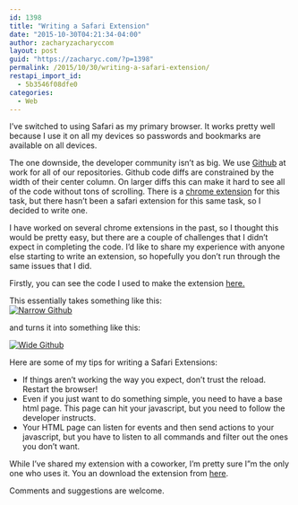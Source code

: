 ```yaml
---
id: 1398
title: "Writing a Safari Extension"
date: "2015-10-30T04:21:34-04:00"
author: zacharyzacharyccom
layout: post
guid: "https://zacharyc.com/?p=1398"
permalink: /2015/10/30/writing-a-safari-extension/
restapi_import_id:
  - 5b3546f08dfe0
categories:
  - Web
---
```


I’ve switched to using Safari as my primary browser. It works pretty well because I use it on all my devices so passwords and bookmarks are available on all devices.

The one downside, the developer community isn’t as big. We use [Github](http://www.github.com) at work for all of our repositories. Github code diffs are constrained by the width of their center column. On larger diffs this can make it hard to see all of the code without tons of scrolling. There is a [chrome extension](https://github.com/xthexder/wide-github) for this task, but there hasn’t been a safari extension for this same task, so I decided to write one.

I have worked on several chrome extensions in the past, so I thought this would be pretty easy, but there are a couple of challenges that I didn’t expect in completing the code. I’d like to share my experience with anyone else starting to write an extension, so hopefully you don’t run through the same issues that I did.

Firstly, you can see the code I used to make the extension [here.](https://github.com/zacharyc/safari-widen-github)

This essentially takes something like this:  
[![Narrow Github](/assets/img/2015/10/Screen-Shot-2015-10-29-at-9.13.10-PM.png?resize=1024%2C711&ssl=1)](/assets/img/2015/10/Screen-Shot-2015-10-29-at-9.13.10-PM.png?ssl=1)

and turns it into something like this:

[![Wide Github](/assets/img/2015/10/Screen-Shot-2015-10-29-at-9.13.16-PM.png?resize=1024%2C711&ssl=1)](/assets/img/2015/10/screen-shot-2015-10-29-at-9-13-16-pm.png?ssl=1)

Here are some of my tips for writing a Safari Extensions:

- If things aren’t working the way you expect, don’t trust the reload. Restart the browser!
- Even if you just want to do something simple, you need to have a base html page. This page can hit your javascript, but you need to follow the developer instructs.
- Your HTML page can listen for events and then send actions to your javascript, but you have to listen to all commands and filter out the ones you don’t want.

While I’ve shared my extension with a coworker, I’m pretty sure I”m the only one who uses it. You an download the extension from [here](https://zacharyc.com/safariextensions/Wide%20Github.safariextz).

Comments and suggestions are welcome.
